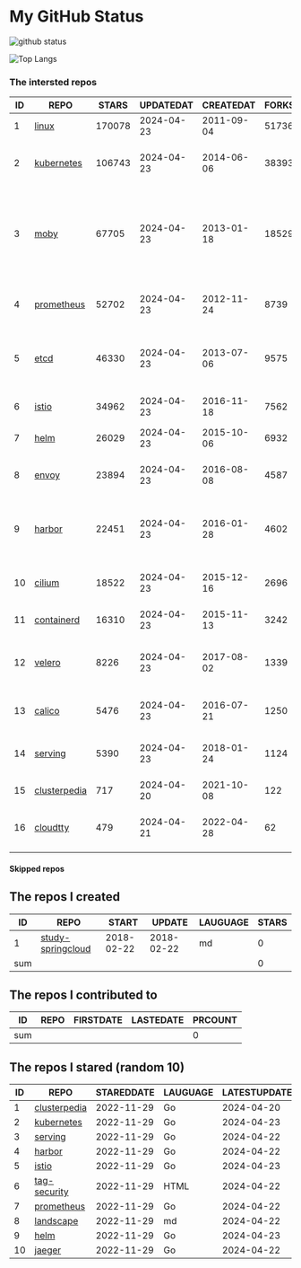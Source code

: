 # My GitHub Status

<img src="https://github-readme-stats-1.yihong0618.vercel.app/api?username=daoqingniu&show_icons=true&&&hide_title=true&count_private=true" alt="github status" />

![Top Langs](https://github-readme-stats-1.yihong0618.vercel.app/api/top-langs/?username=daoqingniu&layout=compact)

<!--START_SECTION:github_repos-->
### The intersted repos
| ID |                              REPO                               | STARS  | UPDATEDAT  | CREATEDAT  | FORKSCOUNT |                                                DESCRIPTIONS                                                |
|----|-----------------------------------------------------------------|--------|------------|------------|------------|------------------------------------------------------------------------------------------------------------|
|  1 | [linux](https://github.com/torvalds/linux)                      | 170078 | 2024-04-23 | 2011-09-04 |      51736 | Linux kernel source tree                                                                                   |
|  2 | [kubernetes](https://github.com/kubernetes/kubernetes)          | 106743 | 2024-04-23 | 2014-06-06 |      38393 | Production-Grade Container Scheduling and Management                                                       |
|  3 | [moby](https://github.com/moby/moby)                            |  67705 | 2024-04-23 | 2013-01-18 |      18529 | The Moby Project - a collaborative project for the container ecosystem to assemble container-based systems |
|  4 | [prometheus](https://github.com/prometheus/prometheus)          |  52702 | 2024-04-23 | 2012-11-24 |       8739 | The Prometheus monitoring system and time series database.                                                 |
|  5 | [etcd](https://github.com/etcd-io/etcd)                         |  46330 | 2024-04-23 | 2013-07-06 |       9575 | Distributed reliable key-value store for the most critical data of a distributed system                    |
|  6 | [istio](https://github.com/istio/istio)                         |  34962 | 2024-04-23 | 2016-11-18 |       7562 | Connect, secure, control, and observe services.                                                            |
|  7 | [helm](https://github.com/helm/helm)                            |  26029 | 2024-04-23 | 2015-10-06 |       6932 | The Kubernetes Package Manager                                                                             |
|  8 | [envoy](https://github.com/envoyproxy/envoy)                    |  23894 | 2024-04-23 | 2016-08-08 |       4587 | Cloud-native high-performance edge/middle/service proxy                                                    |
|  9 | [harbor](https://github.com/goharbor/harbor)                    |  22451 | 2024-04-23 | 2016-01-28 |       4602 | An open source trusted cloud native registry project that stores, signs, and scans content.                |
| 10 | [cilium](https://github.com/cilium/cilium)                      |  18522 | 2024-04-23 | 2015-12-16 |       2696 | eBPF-based Networking, Security, and Observability                                                         |
| 11 | [containerd](https://github.com/containerd/containerd)          |  16310 | 2024-04-23 | 2015-11-13 |       3242 | An open and reliable container runtime                                                                     |
| 12 | [velero](https://github.com/vmware-tanzu/velero)                |   8226 | 2024-04-23 | 2017-08-02 |       1339 | Backup and migrate Kubernetes applications and their persistent volumes                                    |
| 13 | [calico](https://github.com/projectcalico/calico)               |   5476 | 2024-04-23 | 2016-07-21 |       1250 | Cloud native networking and network security                                                               |
| 14 | [serving](https://github.com/knative/serving)                   |   5390 | 2024-04-23 | 2018-01-24 |       1124 | Kubernetes-based, scale-to-zero, request-driven compute                                                    |
| 15 | [clusterpedia](https://github.com/clusterpedia-io/clusterpedia) |    717 | 2024-04-20 | 2021-10-08 |        122 | The Encyclopedia of Kubernetes clusters                                                                    |
| 16 | [cloudtty](https://github.com/cloudtty/cloudtty)                |    479 | 2024-04-21 | 2022-04-28 |         62 | A Friendly Kubernetes CloudShell (Web Terminal) !                                                          |



#### Skipped repos
<!--END_SECTION:github_repos-->

<!--START_SECTION:my_github-->
## The repos I created
| ID  |                                 REPO                                 |   START    |   UPDATE   | LAUGUAGE | STARS |
|-----|----------------------------------------------------------------------|------------|------------|----------|-------|
|   1 | [study-springcloud](https://github.com/daoqingniu/study-springcloud) | 2018-02-22 | 2018-02-22 | md       |     0 |
| sum |                                                                      |            |            |          |     0 |

## The repos I contributed to
| ID  | REPO | FIRSTDATE | LASTEDATE | PRCOUNT |
|-----|------|-----------|-----------|---------|
| sum |      |           |           |       0 |

## The repos I stared (random 10)
| ID |                              REPO                               | STAREDDATE | LAUGUAGE | LATESTUPDATE |
|----|-----------------------------------------------------------------|------------|----------|--------------|
|  1 | [clusterpedia](https://github.com/clusterpedia-io/clusterpedia) | 2022-11-29 | Go       | 2024-04-20   |
|  2 | [kubernetes](https://github.com/kubernetes/kubernetes)          | 2022-11-29 | Go       | 2024-04-23   |
|  3 | [serving](https://github.com/knative/serving)                   | 2022-11-29 | Go       | 2024-04-22   |
|  4 | [harbor](https://github.com/goharbor/harbor)                    | 2022-11-29 | Go       | 2024-04-22   |
|  5 | [istio](https://github.com/istio/istio)                         | 2022-11-29 | Go       | 2024-04-23   |
|  6 | [tag-security](https://github.com/cncf/tag-security)            | 2022-11-29 | HTML     | 2024-04-22   |
|  7 | [prometheus](https://github.com/prometheus/prometheus)          | 2022-11-29 | Go       | 2024-04-22   |
|  8 | [landscape](https://github.com/cncf/landscape)                  | 2022-11-29 | md       | 2024-04-22   |
|  9 | [helm](https://github.com/helm/helm)                            | 2022-11-29 | Go       | 2024-04-23   |
| 10 | [jaeger](https://github.com/jaegertracing/jaeger)               | 2022-11-29 | Go       | 2024-04-22   |

<!--END_SECTION:my_github-->
